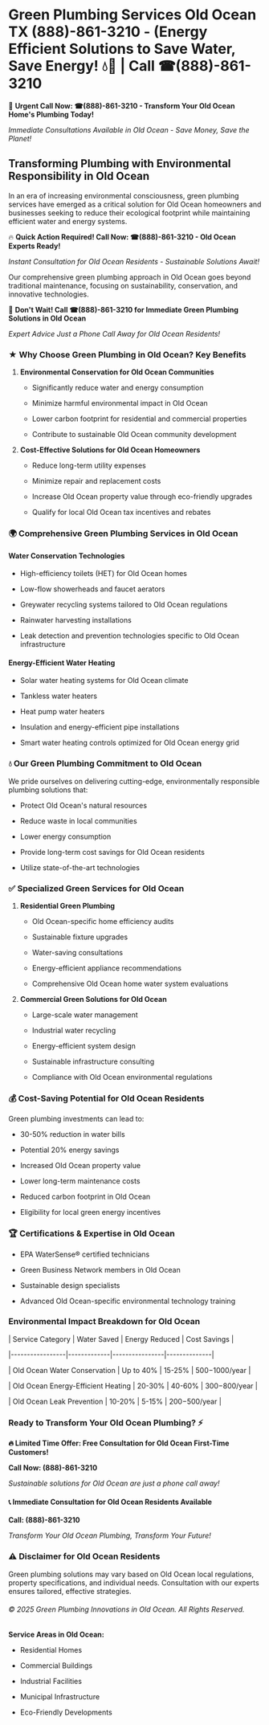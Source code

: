 # Green Plumbing Services Old Ocean TX (888)-861-3210 - (Energy Efficient Solutions to Save Water, Save Energy! 💧🌿 | Call ☎(888)-861-3210

🚨 **Urgent Call Now: ☎(888)-861-3210 - Transform Your Old Ocean Home's Plumbing Today!**
*Immediate Consultations Available in Old Ocean - Save Money, Save the Planet!*

## Transforming Plumbing with Environmental Responsibility in Old Ocean

In an era of increasing environmental consciousness, green plumbing services have emerged as a critical solution for Old Ocean homeowners and businesses seeking to reduce their ecological footprint while maintaining efficient water and energy systems. 

🔥 **Quick Action Required! Call Now: ☎(888)-861-3210 - Old Ocean Experts Ready!**
*Instant Consultation for Old Ocean Residents - Sustainable Solutions Await!*

Our comprehensive green plumbing approach in Old Ocean goes beyond traditional maintenance, focusing on sustainability, conservation, and innovative technologies.

🚨 **Don't Wait! Call ☎(888)-861-3210 for Immediate Green Plumbing Solutions in Old Ocean**
*Expert Advice Just a Phone Call Away for Old Ocean Residents!*

### ★ Why Choose Green Plumbing in Old Ocean? Key Benefits

1. **Environmental Conservation for Old Ocean Communities** 
   - Significantly reduce water and energy consumption
   - Minimize harmful environmental impact in Old Ocean
   - Lower carbon footprint for residential and commercial properties
   - Contribute to sustainable Old Ocean community development

2. **Cost-Effective Solutions for Old Ocean Homeowners** 
   - Reduce long-term utility expenses
   - Minimize repair and replacement costs
   - Increase Old Ocean property value through eco-friendly upgrades
   - Qualify for local Old Ocean tax incentives and rebates

### 🌍 Comprehensive Green Plumbing Services in Old Ocean

#### Water Conservation Technologies
- High-efficiency toilets (HET) for Old Ocean homes
- Low-flow showerheads and faucet aerators
- Greywater recycling systems tailored to Old Ocean regulations
- Rainwater harvesting installations
- Leak detection and prevention technologies specific to Old Ocean infrastructure

#### Energy-Efficient Water Heating
- Solar water heating systems for Old Ocean climate
- Tankless water heaters
- Heat pump water heaters
- Insulation and energy-efficient pipe installations
- Smart water heating controls optimized for Old Ocean energy grid

### 💧 Our Green Plumbing Commitment to Old Ocean

We pride ourselves on delivering cutting-edge, environmentally responsible plumbing solutions that:
- Protect Old Ocean's natural resources
- Reduce waste in local communities
- Lower energy consumption
- Provide long-term cost savings for Old Ocean residents
- Utilize state-of-the-art technologies

### ✅ Specialized Green Services for Old Ocean

1. **Residential Green Plumbing**
   - Old Ocean-specific home efficiency audits
   - Sustainable fixture upgrades
   - Water-saving consultations
   - Energy-efficient appliance recommendations
   - Comprehensive Old Ocean home water system evaluations

2. **Commercial Green Solutions for Old Ocean**
   - Large-scale water management
   - Industrial water recycling
   - Energy-efficient system design
   - Sustainable infrastructure consulting
   - Compliance with Old Ocean environmental regulations

### 💰 Cost-Saving Potential for Old Ocean Residents

Green plumbing investments can lead to:
- 30-50% reduction in water bills
- Potential 20% energy savings
- Increased Old Ocean property value
- Lower long-term maintenance costs
- Reduced carbon footprint in Old Ocean
- Eligibility for local green energy incentives

### 🏆 Certifications & Expertise in Old Ocean

- EPA WaterSense® certified technicians
- Green Business Network members in Old Ocean
- Sustainable design specialists
- Advanced Old Ocean-specific environmental technology training

### Environmental Impact Breakdown for Old Ocean

| Service Category | Water Saved | Energy Reduced | Cost Savings |
|-----------------|-------------|----------------|--------------|
| Old Ocean Water Conservation | Up to 40% | 15-25% | $500-$1000/year |
| Old Ocean Energy-Efficient Heating | 20-30% | 40-60% | $300-$800/year |
| Old Ocean Leak Prevention | 10-20% | 5-15% | $200-$500/year |

### Ready to Transform Your Old Ocean Plumbing? ⚡

**🔥 Limited Time Offer: Free Consultation for Old Ocean First-Time Customers!**

**Call Now: (888)-861-3210**
*Sustainable solutions for Old Ocean are just a phone call away!*

#### 📞 Immediate Consultation for Old Ocean Residents Available

**Call: (888)-861-3210**
*Transform Your Old Ocean Plumbing, Transform Your Future!*

### ⚠️ Disclaimer for Old Ocean Residents

Green plumbing solutions may vary based on Old Ocean local regulations, property specifications, and individual needs. Consultation with our experts ensures tailored, effective strategies.

###### © 2025 Green Plumbing Innovations in Old Ocean. All Rights Reserved.

**Service Areas in Old Ocean:** 
- Residential Homes
- Commercial Buildings
- Industrial Facilities
- Municipal Infrastructure
- Eco-Friendly Developments
